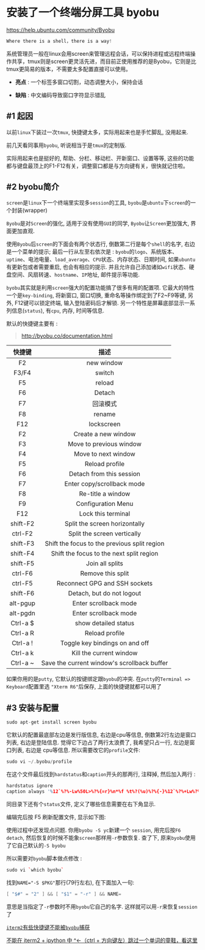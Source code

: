 安装了一个终端分屏工具 byobu
=======


https://help.ubuntu.com/community/Byobu



```cpp
Where there is a shell，there is a way!
```

系统管理员一般在linux会用screen来管理远程会话，可以保持进程或远程终端操作共享，tmux则是screen更灵活先进，而目前正使用推荐的是Byobu，它则是比tmux更简易的版本，不需要太多配置直接可以使用。

*	**亮点** : 一个标签多窗口切割，动态调整大小，保持会话

*	**缺陷** : 中文编码导致窗口字符显示错乱



#1	起因
-------


以前`linux`下装过一次`tmux`, 快捷键太多，实际用起来也是手忙脚乱, 没用起来.

前几天看同事用`byobu`, 听说相当于是`tmux`的定制版. 



实际用起来也是挺好的, 帮助、分栏、移动栏、开新窗口、设置等等, 这些的功能都与键盘最顶上的F1-F12有关，调整窗口都是与方向键有关，很快就记住啦。



#2	byobu简介
-------




`screen`是`linux`下一个终端里实现多`session`的工具, `byobu`是`ubuntu`下`screen`的一个封装(wrapper)

`Byobu`是对`Screen`的强化, 适用于没有使用`GUI`的同学, `Byobu`让`Screen`更加强大, 界面更加直观.

使用`Byobu`后`screen`的下面会有两个状态行, 倒数第二行是每个`shell`的名字, 右边是一个菜单的提示; 最后一行从左至右依次是 : `byobu`的`logo`、系统版本、`uptime`、电池电量、`load_average`、`CPU`状态、内存状态、日期时间, 如果`ubuntu`有更新包或者需要重启, 也会有相应的提示. 并且允许自己添加诸如`wifi`状态、硬盘空间、风扇转速、`hostname`、`IP`地址, 邮件提示等功能.


`byobu`其实就是利用`screen`强大的配置功能搞了很多有用的配置项. 它最大的特性一个是`key-binding`, 将新窗口, 窗口切换, 重命名等操作绑定到了F2~F9等键, 另外, F12键可以锁定终端, 输入登陆密码后才解锁. 另一个特性是屏幕底部显示一系列信息(`status`), 有`cpu`, 内存, 时间等信息.


默认的快捷键主要有 :


>http://byobu.co/documentation.html


| 快捷键 | 描述 |
|:-----:|:---:|
| F2 | new window |
| F3/F4 | switch |
| F5 | reload |
| F6 | Detach |
| F7 | 回滚模式 |
| F8 | rename |
| F12 | lockscreen |
| F2 | Create a new window |
| F3 | Move to previous window |
| F4 | Move to next window |
| F5 | Reload profile |
| F6 | Detach from this session |
| F7 | Enter copy/scrollback mode |
| F8 | Re-title a window |
| F9 | Configuration Menu |
| F12 | Lock this terminal |
| shift-F2 | Split the screen horizontally |
| ctrl-F2 | Split the screen vertically |
| shift-F3 | Shift the focus to the previous split region |
| shift-F4 | Shift the focus to the next split region |
| shift-F5 | Join all splits |
| ctrl-F6 | Remove this split |
| ctrl-F5 | Reconnect GPG and SSH sockets |
| shift-F6 | Detach, but do not logout |
| alt-pgup | Enter scrollback mode |
| alt-pgdn | Enter scrollback mode |
| Ctrl-a $ | show detailed status |
| Ctrl-a R | Reload profile |
| Ctrl-a ! | Toggle key bindings on and off
| Ctrl-a k | Kill the current window |
| Ctrl-a ~ | Save the current window's scrollback buffer |

如果你用的是`putty`, 它默认的按键绑定跟`byobu`的冲突. 在`putty`的`Terminal => Keyboard`配置里选 `"Xterm R6"`后保存, 上面的快捷键就都可以用了



#3	安装与配置
-------

```cpp
sudo apt-get install screen byobu
```


它默认的配置最底部左边是发行版信息, 右边是cpu等信息, 倒数第2行左边是窗口列表, 右边是登陆信息. 觉得它下边占了两行太浪费了, 我希望只占一行, 左边是窗口列表, 右边是 cpu等信息. 所以需要改它的`profile`文件:

```cpp
sudo vi ~/.byobu/profile
```

在这个文件最后找到`hardstatus`和`caption`开头的那两行, 注释掉, 然后加入两行 :

```cpp
hardstatus ignore
caption always '%12`%?%-Lw%50L>%?%{=r}%n*%f %t%?(%u)%?%{-}%12`%?%+Lw%?%11` %= %130`%135`%102`%101`%129`%131`%127`%114`%115`%108`%134`%128`%125`%126`%113`%119`%133`%117`%116`%106`%104`%103`%105`%107`%136`%123`%132`%120`%121`'
```


同目录下还有个`status`文件, 定义了哪些信息需要在右下角显示.

编辑完后按 F5 刷新配置文件, 显示如下图:

使用过程中还发现点问题. 你用`byobu -S yc`新建一个 `session`, 用完后按`F6 detach`, 然后恢复的时候不能象`screen`那样用`-r`参数恢复. 查了下, 原来`byobu`使用了它自己默认的`-S byobu`

所以需要对`byobu`脚本做点修改 :

```cpp
sudo vi `which byobu`
```

找到`NAME="-S $PKG"`那行(79行左右), 在下面加入一句:


```cpp
[ "$#" = "2" ] && [ "$1" = "-r" ] && NAME=
```

意思是当指定了`-r`参数时不用`byobu`它自己的名字. 这样就可以用`-r`来恢复`session`了






















[`iterm2`有些快捷键不能被`byobu`捕获](http://stackoverflow.com/questions/26180096/os-x-byobu-vertical-split)

[不能在 iterm2 + ipython 中 ^←（ctrl + 方向键左）跳过一个单词的童鞋，看这里](http://stackoverflow.com/questions/6205157/iterm2-how-to-get-jump-to-beginning-end-of-line-in-bash-shell)